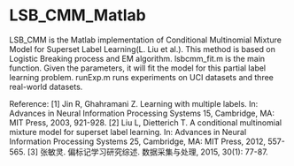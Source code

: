 # LSB_CMM_Matlab

LSB_CMM is the Matlab implementation of Conditional Multinomial Mixture Model for Superset Label Learning(L. Liu et al.).
This method is based on Logistic Breaking process and EM algorithm.
lsbcmm_fit.m is the main function. Given the parameters, it will fit the model for this partial label learning problem.
runExp.m runs experiments on UCI datasets and three real-world datasets.

Reference:
[1]	Jin R, Ghahramani Z. Learning with multiple labels. In: Advances in Neural Information Processing Systems 15, Cambridge, MA: MIT Press, 2003, 921-928.
[2]	Liu L, Dietterich T. A conditional multinomial mixture model for superset label learning. In: Advances in Neural Information Processing Systems 25, Cambridge, MA: MIT Press, 2012, 557-565.
[3]	张敏灵. 偏标记学习研究综述. 数据采集与处理, 2015, 30(1): 77-87.

